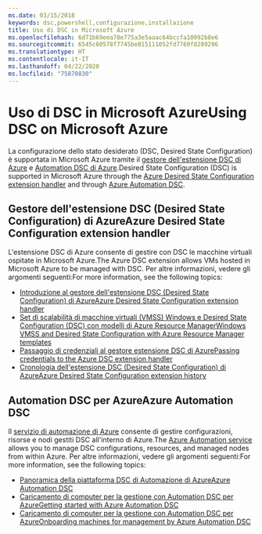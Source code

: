 ```yaml
---
ms.date: 03/15/2018
keywords: dsc,powershell,configurazione,installazione
title: Uso di DSC in Microsoft Azure
ms.openlocfilehash: 6d71b69eea78e775a3e5aaac64bccfa10092b8e6
ms.sourcegitcommit: 6545c60578f7745be015111052fd7769f8289296
ms.translationtype: HT
ms.contentlocale: it-IT
ms.lasthandoff: 04/22/2020
ms.locfileid: "75870830"
---
```

# <a name="using-dsc-on-microsoft-azure"></a><span data-ttu-id="3ee1b-103">Uso di DSC in Microsoft Azure</span><span class="sxs-lookup"><span data-stu-id="3ee1b-103">Using DSC on Microsoft Azure</span></span>

<span data-ttu-id="3ee1b-104">La configurazione dello stato desiderato (DSC, Desired State Configuration) è supportata in Microsoft Azure tramite il [gestore dell'estensione DSC di Azure](/azure/virtual-machines/extensions/dsc-overview) e [Automation DSC di Azure](/azure/automation/automation-dsc-overview).</span><span class="sxs-lookup"><span data-stu-id="3ee1b-104">Desired State Configuration (DSC) is supported in Microsoft Azure through the [Azure Desired State Configuration extension handler](/azure/virtual-machines/extensions/dsc-overview) and through [Azure Automation DSC](/azure/automation/automation-dsc-overview).</span></span>

## <a name="azure-desired-state-configuration-extension-handler"></a><span data-ttu-id="3ee1b-105">Gestore dell'estensione DSC (Desired State Configuration) di Azure</span><span class="sxs-lookup"><span data-stu-id="3ee1b-105">Azure Desired State Configuration extension handler</span></span>

<span data-ttu-id="3ee1b-106">L'estensione DSC di Azure consente di gestire con DSC le macchine virtuali ospitate in Microsoft Azure.</span><span class="sxs-lookup"><span data-stu-id="3ee1b-106">The Azure DSC extension allows VMs hosted in Microsoft Azure to be managed with DSC.</span></span> <span data-ttu-id="3ee1b-107">Per altre informazioni, vedere gli argomenti seguenti:</span><span class="sxs-lookup"><span data-stu-id="3ee1b-107">For more information, see the following topics:</span></span>

- [<span data-ttu-id="3ee1b-108">Introduzione al gestore dell'estensione DSC (Desired State Configuration) di Azure</span><span class="sxs-lookup"><span data-stu-id="3ee1b-108">Azure Desired State Configuration extension handler</span></span>](/azure/virtual-machines/extensions/dsc-overview)
- [<span data-ttu-id="3ee1b-109">Set di scalabilità di macchine virtuali (VMSS) Windows e Desired State Configuration (DSC) con modelli di Azure Resource Manager</span><span class="sxs-lookup"><span data-stu-id="3ee1b-109">Windows VMSS and Desired State Configuration with Azure Resource Manager templates</span></span>](/azure/virtual-machines/extensions/dsc-template)
- [<span data-ttu-id="3ee1b-110">Passaggio di credenziali al gestore estensione DSC di Azure</span><span class="sxs-lookup"><span data-stu-id="3ee1b-110">Passing credentials to the Azure DSC extension handler</span></span>](/azure/virtual-machines/extensions/dsc-credentials)
- [<span data-ttu-id="3ee1b-111">Cronologia dell'estensione DSC (Desired State Configuration) di Azure</span><span class="sxs-lookup"><span data-stu-id="3ee1b-111">Azure Desired State Configuration extension history</span></span>](azureDscexthistory.md)

## <a name="azure-automation-dsc"></a><span data-ttu-id="3ee1b-112">Automation DSC per Azure</span><span class="sxs-lookup"><span data-stu-id="3ee1b-112">Azure Automation DSC</span></span>

<span data-ttu-id="3ee1b-113">Il [servizio di automazione di Azure](https://azure.microsoft.com/services/automation/) consente di gestire configurazioni, risorse e nodi gestiti DSC all'interno di Azure.</span><span class="sxs-lookup"><span data-stu-id="3ee1b-113">The [Azure Automation service](https://azure.microsoft.com/services/automation/) allows you to manage DSC configurations, resources, and managed nodes from within Azure.</span></span> <span data-ttu-id="3ee1b-114">Per altre informazioni, vedere gli argomenti seguenti:</span><span class="sxs-lookup"><span data-stu-id="3ee1b-114">For more information, see the following topics:</span></span>

- [<span data-ttu-id="3ee1b-115">Panoramica della piattaforma DSC di Automazione di Azure</span><span class="sxs-lookup"><span data-stu-id="3ee1b-115">Azure Automation DSC</span></span>](/azure/automation/automation-dsc-overview)
- [<span data-ttu-id="3ee1b-116">Caricamento di computer per la gestione con Automation DSC per Azure</span><span class="sxs-lookup"><span data-stu-id="3ee1b-116">Getting started with Azure Automation DSC</span></span>](/azure/automation/automation-dsc-getting-started)
- [<span data-ttu-id="3ee1b-117">Caricamento di computer per la gestione con Automation DSC per Azure</span><span class="sxs-lookup"><span data-stu-id="3ee1b-117">Onboarding machines for management by Azure Automation DSC</span></span>](/azure/automation/automation-dsc-onboarding)